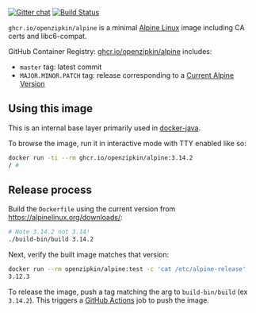 [![Gitter chat](http://img.shields.io/badge/gitter-join%20chat%20%E2%86%92-brightgreen.svg)](https://gitter.im/openzipkin/zipkin)
[![Build Status](https://github.com/openzipkin/docker-alpine/workflows/test/badge.svg)](https://github.com/openzipkin/docker-alpine/actions?query=workflow%3Atest)

`ghcr.io/openzipkin/alpine` is a minimal [Alpine Linux](https://alpinelinux.org) image including
CA certs and libc6-compat.

GitHub Container Registry: [ghcr.io/openzipkin/alpine](https://github.com/orgs/openzipkin/packages/container/package/alpine) includes:
 * `master` tag: latest commit
 * `MAJOR.MINOR.PATCH` tag: release corresponding to a [Current Alpine Version](https://alpinelinux.org/downloads/)

## Using this image
This is an internal base layer primarily used in [docker-java](https://github.com/openzipkin/docker-java).

To browse the image, run it in interactive mode with TTY enabled like so:
```bash
docker run -ti --rm ghcr.io/openzipkin/alpine:3.14.2
/ #
```

## Release process
Build the `Dockerfile` using the current version from https://alpinelinux.org/downloads/:
```bash
# Note 3.14.2 not 3.14!
./build-bin/build 3.14.2
```

Next, verify the built image matches that version:
```bash
docker run --rm openzipkin/alpine:test -c 'cat /etc/alpine-release'
3.12.3
```

To release the image, push a tag matching the arg to `build-bin/build` (ex `3.14.2`).
This triggers a [GitHub Actions](https://github.com/openzipkin/docker-alpine/actions) job to push the image.
